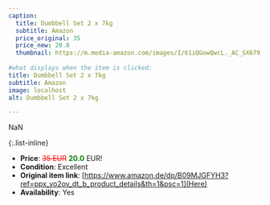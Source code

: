 ```yaml
---
caption:
  title: Dumbbell Set 2 x 7kg
  subtitle: Amazon
  price_original: 35
  price_new: 20.0
  thumbnail: https://m.media-amazon.com/images/I/61iQGowQwcL._AC_SX679_.jpg
  
#what displays when the item is clicked:
title: Dumbbell Set 2 x 7kg
subtitle: Amazon
image: localhost
alt: Dumbbell Set 2 x 7kg

---
```

NaN

{:.list-inline} 
- **Price**: <span style="color:red"><del>35 EUR</del></span> <span style="color:green">**20.0**</span> EUR!
- **Condition**: Excellent
- **Original item link**: [https://www.amazon.de/dp/B09MJGFYH3?ref=ppx_yo2ov_dt_b_product_details&th=1&psc=1](Here)
- **Availability**: Yes
